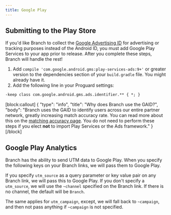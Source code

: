 ```yaml
---
title: Google Play
---
```

## Submitting to the Play Store

If you'd like Branch to collect the [Google Advertising ID](https://support.google.com/googleplay/android-developer/answer/6048248) for advertising or tracking purposes instead of the Android ID, you must add Google Play Services to your app prior to release. After you complete these steps, Branch will handle the rest!

1. Add `compile 'com.google.android.gms:play-services-ads:9+'` or greater version to the dependencies section of your `build.gradle` file. You might already have it.
1. Add the following line in your Proguard settings:

```xml
-keep class com.google.android.gms.ads.identifier.** { *; }
```

[block:callout]
{
  "type": "info",
  "title": "Why does Branch use the GAID?",
  "body": "Branch uses the GAID to identify users across our entire partner network, greatly increasing match accuracy rate. You can read more about this on the [matching accuracy page](/resources/matching/). You do not need to perform these steps if you elect **not** to import Play Services or the Ads framework."
}
[/block]


## Google Play Analytics

Branch has the ability to send UTM data to Google Play. When you specify the following keys on your Branch links, we will pass them to Google Play.

If you specify `utm_source` as a query parameter or key value pair on any Branch link, we will pass this to Google Play. If you don't specify a `utm_source`, we will use the `~channel` specified on the Branch link. If there is no channel, the default will be `Branch`.

The same applies for `utm_campaign`, except, we will fall back to `~campaign`, and then not pass anything if `~campaign` is not specified.

